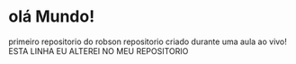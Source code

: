 # olá Mundo!
 primeiro repositorio do robson
 repositorio criado durante uma aula ao vivo!
ESTA LINHA EU ALTEREI NO MEU REPOSITORIO
